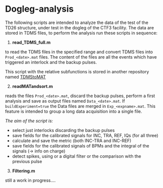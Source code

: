 # Dogleg-analysis
The following scripts are intended to analyze the data of the test of the TD26 structure, under test in the dogleg of the CTF3 facility.
The data are stored in TDMS files, to perform the analysis run these scripts in sequence:

1) __read_TDMS_full.m__

to read the TDMS files in the specified range and convert TDMS files into `Prod_<date>.mat` files. 
The content of the files are all the events which have triggered an interlock and the backup pulses.

This script with the relative subfunctions is stored in another repository named [TDMStoMAT](https://github.com/esenes/TDMStoMAT)

2) __readMATandsort.m__

reads the files `Prod_<date>.mat`, discard the backup pulses, perform a first analysis and save as output files named `Data_<date>.mat`.
If `buildExperiment=true` the Data files are merged in `Exp_<expname>.mat`.
This feature is intended to group a long data acquisition into a single file.

_The aim of the script is:_
- select just interlocks discarding the backup pulses
- save fields for the calibrated signals for INC, TRA, REF, IQs (for all three)
- calculate and save the metric (both INC-TRA and INC-REF)
- save fields for the calibrated signals of BPMs and the integral of the signals (-> info on charge)
- detect spikes, using or a digital filter or the comparison with the previous pulse


3) __Filtering.m__

still a work in progress.... 
